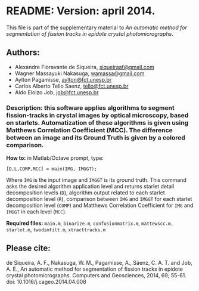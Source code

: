 # README: Version: april 2014.

This file is part of the supplementary material to *An automatic 
method for segmentation of fission tracks in epidote crystal 
photomicrographs*.

## Authors: 
 * Alexandre Fioravante de Siqueira, siqueiraaf@gmail.com
 * Wagner Massayuki Nakasuga, wamassa@gmail.com
 * Aylton Pagamisse, aylton@fct.unesp.br
 * Carlos Alberto Tello Saenz, tello@fct.unesp.br
 * Aldo Eloizo Job, job@fct.unesp.br

### Description: this software applies algorithms to segment fission-tracks in crystal images by optical microscopy, based on starlets. Automatization of these algorithms is given using Matthews Correlation Coefficient (MCC). The difference between an image and its Ground Truth is given by a colored comparison.

**How to:** in Matlab/Octave prompt, type:

`[D,L,COMP,MCC] = main(IMG, IMGGT);`

Where `IMG` is the input image and `IMGGT` is its ground truth.
This command asks the desired algorithm application level and returns starlet detail decomposition levels (`D`), algorithm output related to each starlet decomposition level (`R`), comparison between `IMG` and `IMGGT` for each starlet decomposition level (`COMP`) and Matthews Correlation Coefficient for `IMG` and `IMGGT` in each level (`MCC`).

**Required files:** `main.m`, `binarize.m`, `confusionmatrix.m`, `mattewscc.m,` `starlet.m`, `twodimfilt.m`, `xtracttracks.m`

##  Please cite:

de Siqueira, A. F., Nakasuga, W. M., Pagamisse, A., Sáenz, C. A. T. and Job, A. E., An automatic method for segmentation of fission tracks in epidote crystal photomicrographs. Computers and Geosciences, 2014, 69; 55-61. doi: 10.1016/j.cageo.2014.04.008
